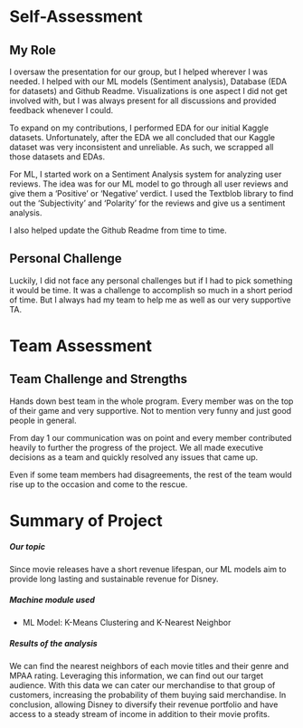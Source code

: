 # Self-Assessment

## My Role
I oversaw the presentation for our group, but I helped wherever I was needed. I helped with our ML models (Sentiment analysis), Database (EDA for datasets) and Github Readme.
Visualizations is one aspect I did not get involved with, but I was always present for all discussions and provided feedback whenever I could.

To expand on my contributions, I performed EDA for our initial Kaggle datasets. Unfortunately, after the EDA we all concluded that our Kaggle dataset was very inconsistent and unreliable. As such, we scrapped all those datasets and EDAs.

For ML, I started work on a Sentiment Analysis system for analyzing user reviews. The idea was for our ML model to go through all user reviews and give them a ‘Positive’ or ‘Negative’ verdict. I used the Textblob library to find out the ‘Subjectivity’ and ‘Polarity’ for the reviews and give us a sentiment analysis.

I also helped update the Github Readme from time to time.

## Personal Challenge
Luckily, I did not face any personal challenges but if I had to pick something it would be time. It was a challenge to accomplish so much in a short period of time. But I always had my team to help me as well as our very supportive TA.

# Team Assessment
## Team Challenge and Strengths

Hands down best team in the whole program. Every member was on the top of their game and very supportive. Not to mention very funny and just good people in general. 

From day 1 our communication was on point and every member contributed heavily to further the progress of the project.  We all made executive decisions as a team and quickly resolved any issues that came up.  

Even if some team members  had disagreements, the rest of the team would rise up to the occasion and come to the rescue.

# Summary of Project 

##### Our topic

Since movie releases have a short revenue lifespan, our ML models aim to provide long lasting and sustainable revenue for Disney.

##### Machine module used 

* ML Model: K-Means Clustering and K-Nearest Neighbor

#####  Results of the analysis

We can find the nearest neighbors of each movie titles and their genre and MPAA rating.
Leveraging this information, we can find out our target audience.
With this data we can cater our merchandise to that group of customers, increasing the probability of them buying said merchandise.
In conclusion, allowing Disney to diversify their revenue portfolio and have access to a steady stream of income in addition to their movie profits. 



